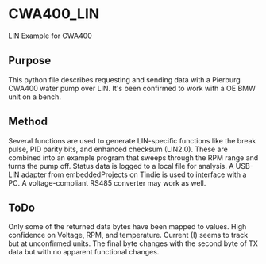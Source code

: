 # CWA400_LIN
LIN Example for CWA400

## Purpose
This python file describes requesting and sending data with a Pierburg CWA400 water pump over LIN. It's been confirmed to work with a OE BMW unit on a bench. 

## Method
Several functions are used to generate LIN-specific functions like the break pulse, PID parity bits, and enhanced checksum (LIN2.0). These are combined into an example program that sweeps through the RPM range and turns the pump off. Status data is logged to a local file for analysis. A USB-LIN adapter from embeddedProjects on Tindie is used to interface with a PC. A voltage-compliant RS485 converter may work as well.

## ToDo
Only some of the returned data bytes have been mapped to values. High confidence on Voltage, RPM, and temperature. Current (I) seems to track but at unconfirmed units. The final byte changes with the second byte of TX data but with no apparent functional changes.
